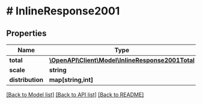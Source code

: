 # # InlineResponse2001

## Properties

Name | Type | Description | Notes
------------ | ------------- | ------------- | -------------
**total** | [**\OpenAPI\Client\Model\InlineResponse2001Total**](InlineResponse2001Total.md) |  | 
**scale** | **string** |  | 
**distribution** | **map[string,int]** |  | 

[[Back to Model list]](../../README.md#documentation-for-models) [[Back to API list]](../../README.md#documentation-for-api-endpoints) [[Back to README]](../../README.md)



